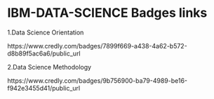# IBM-DATA-SCIENCE Badges links
<p>1.Data Science Orientation </p>
    <href>https://www.credly.com/badges/7899f669-a438-4a62-b572-d8b89f5ac6a6/public_url</href>
<p>2.Data Science Methodology</p>
    <href>https://www.credly.com/badges/9b756900-ba79-4989-be16-f942e3455d41/public_url</href>
